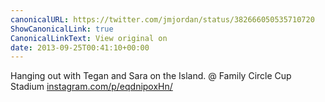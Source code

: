 ```yaml
---
canonicalURL: https://twitter.com/jmjordan/status/382666050535710720
ShowCanonicalLink: true
CanonicalLinkText: View original on
date: 2013-09-25T00:41:10+00:00
---
```

Hanging out with Tegan and Sara on the Island. @ Family Circle Cup Stadium [instagram.com/p/eqdnipoxHn/](http://instagram.com/p/eqdnipoxHn/)